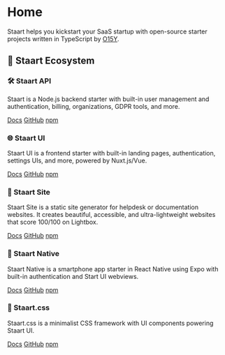 # Home

Staart helps you kickstart your SaaS startup with open-source starter projects written in TypeScript by [O15Y](https://o15y.com).

## 🏁 Staart Ecosystem

### 🛠️ Staart API

Staart is a Node.js backend starter with built-in user management and authentication, billing, organizations, GDPR tools, and more.

[Docs](/api) [GitHub](https://github.com/staart/api) [npm](https://npmjs.com/package/@staart/manager)

### 🌐 Staart UI

Staart UI is a frontend starter with built-in landing pages, authentication, settings UIs, and more, powered by Nuxt.js/Vue.

[Docs](/ui) [GitHub](https://github.com/staart/ui) [npm](https://npmjs.com/package/@staart/ui)

### 📑 Staart Site

Staart Site is a static site generator for helpdesk or documentation websites. It creates beautiful, accessible, and ultra-lightweight websites that score 100/100 on Lightbox.

[Docs](/site) [GitHub](https://github.com/staart/site) [npm](https://npmjs.com/package/@staart/site)

### 📱 Staart Native

Staart Native is a smartphone app starter in React Native using Expo with built-in authentication and Start UI webviews.

[Docs](/native) [GitHub](https://github.com/staart/native) [npm](https://npmjs.com/package/@staart/native)

### 🎨 Staart.css

Staart.css is a minimalist CSS framework with UI components powering Staart UI.

[Docs](/css) [GitHub](https://github.com/staart/css) [npm](https://npmjs.com/package/@staart/css)
